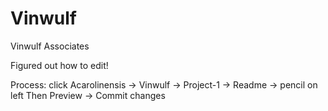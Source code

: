 Vinwulf
=======

Vinwulf Associates

Figured out how to edit!

Process: click Acarolinensis -> Vinwulf -> Project-1 -> Readme -> pencil on left
Then Preview -> Commit changes
